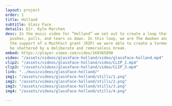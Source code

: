 ```yaml
---
layout: project
order: 1
title: Holland
subtitle: Glass Face
details: Dir. Kyle Marchen
desc: In the music video for “Holland” we set out to create a loop that relentlessly
  pushes, pulls, and tears us down. In this loop, we are The Awoken and The Caregiver.<br><br>With
  the support of a MuchFact grant (RIP) we were able to create a tormented world to
  be shattered by a deliberate and remorseless break.
embed: https://player.vimeo.com/video/169365890
video: "/assets/videos/glassFace-holland/video/glassFace-holland.mp4"
clip2: "/assets/videos/glassFace-holland/video/CLIP_2.mp4"
clip3: "/assets/videos/glassFace-holland/video/CLIP_3.mp4"
link: "../musicvideos/glassFace-holland/"
img1: "/assets/videos/glassFace-holland/stills/1.png"
img2: "/assets/videos/glassFace-holland/stills/2.png"
img3: "/assets/videos/glassFace-holland/stills/3.png"
img4: "/assets/videos/glassFace-holland/stills/4.png"

---
```

